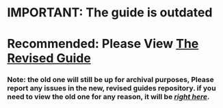 # IMPORTANT: The guide is outdated
# Recommended: Please View [The Revised Guide](https://github.com/MrBonely/SCP-UER-Linux-SteamDeck-Setup)
### Note: the old one will still be up for archival purposes, Please report any issues in the new, revised guides repository. if you need to view the old one for any reason, it will be ***[right here](https://github.com/MrBonely/SCP-UER-Linux-SteamDeck-Setuo/blob/main/OLDGUIDE.md)***.

